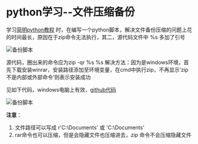 # python学习--文件压缩备份
学习[简明python教程](http://www.kuqin.com/abyteofpython_cn/ch10.html) 时，在编写一个python脚本，解决文件备份压缩的问题上花的时间最长，原因在于zip命令无法执行，其二，源代码文件中 %s 多加了引号

![备份脚本](/mydairy/img/py1.png )


源代码，圈出来的命令应为zip -qr %s %s
解决方法：因为是windows环境，首先下载安装winrar，安装路径添加至环境变量，在cmd中执行zip，不再显示‘zip不是内部或外部命令’则表示安装成功

见如下代码，windows电脑上有效，[github代码](https://github.com/zxy7/py/blob/master/cope.py)

![备份脚本](/mydairy/img/py2.png )

**注意**：

  1. 文件路径可以写成    r'C:\Documents'  或   'C:\\Documents'       
  2. rar命令也可以压缩，但是会隐藏文件也压缩进去，zip 命令不会压缩隐藏文件